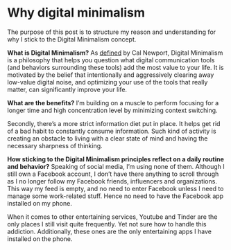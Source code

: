 # Why digital minimalism

The purpose of this post is to structure my reason and understanding for why I stick to the Digital Minimalism concept.

**What is Digital Minimalism?**
As [defined](https://www.calnewport.com/blog/2016/12/18/on-digital-minimalism/) by Cal Newport, Digital Minimalism is a philosophy that helps you question what digital communication tools (and behaviors surrounding these tools) add the most value to your life. It is motivated by the belief that intentionally and aggressively clearing away low-value digital noise, and optimizing your use of the tools that really matter, can significantly improve your life.

**What are the benefits?**
I’m building on a muscle to perform focusing for a longer time and high concentration level by minimizing context switching.

Secondly, there’s a more strict information diet put in place. It helps get rid of a bad habit to constantly consume information. Such kind of activity is creating an obstacle to living with a clear state of mind and having the necessary sharpness of thinking.

**How sticking to the Digital Minimalism principles reflect on a daily routine and behavior?**
Speaking of social media, I’m using none of them. Although I still own a Facebook account, I don’t have there anything to scroll through as I no longer follow my Facebook friends, influencers and organizations. This way my feed is empty, and no need to enter Facebook unless I need to manage some work-related stuff. Hence no need to have the Facebook app installed on my phone.

When it comes to other entertaining services, Youtube and Tinder are the only places I still visit quite frequently. Yet not sure how to handle this addiction. Additionally, these ones are the only entertaining apps I have installed on the phone.
